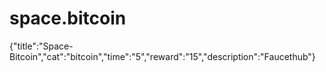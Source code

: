 # space.bitcoin
{"title":"Space-Bitcoin","cat":"bitcoin","time":"5","reward":"15","description":"Faucethub"}
